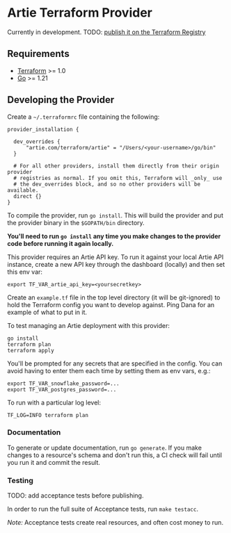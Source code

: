 # Artie Terraform Provider

Currently in development. TODO: [publish it on the Terraform Registry](https://developer.hashicorp.com/terraform/registry/providers/publishing)

## Requirements

- [Terraform](https://developer.hashicorp.com/terraform/downloads) >= 1.0
- [Go](https://golang.org/doc/install) >= 1.21

## Developing the Provider

Create a `~/.terraformrc` file containing the following:

```
provider_installation {

  dev_overrides {
      "artie.com/terraform/artie" = "/Users/<your-username>/go/bin"
  }

  # For all other providers, install them directly from their origin provider
  # registries as normal. If you omit this, Terraform will _only_ use
  # the dev_overrides block, and so no other providers will be available.
  direct {}
}
```

To compile the provider, run `go install`. This will build the provider and put the provider binary in the `$GOPATH/bin` directory.

**You'll need to run `go install` any time you make changes to the provider code before running it again locally.**

This provider requires an Artie API key. To run it against your local Artie API instance, create a new API key through the dashboard (locally) and then set this env var:

```shell
export TF_VAR_artie_api_key=<yoursecretkey>
```

Create an `example.tf` file in the top level directory (it will be git-ignored) to hold the Terraform config you want to develop against. Ping Dana for an example of what to put in it.

To test managing an Artie deployment with this provider:

```shell
go install
terraform plan
terraform apply
```

You'll be prompted for any secrets that are specified in the config. You can avoid having to enter them each time by setting them as env vars, e.g.:

```shell
export TF_VAR_snowflake_password=...
export TF_VAR_postgres_password=...
```

To run with a particular log level:

```shell
TF_LOG=INFO terraform plan
```

### Documentation

To generate or update documentation, run `go generate`. If you make changes to a resource's schema and don't run this, a CI check will fail until you run it and commit the result.

### Testing

TODO: add acceptance tests before publishing.

In order to run the full suite of Acceptance tests, run `make testacc`.

_Note:_ Acceptance tests create real resources, and often cost money to run.
